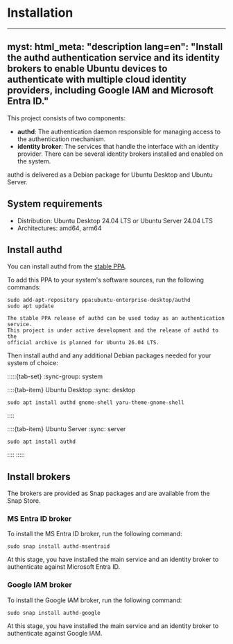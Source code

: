 # Installation
---
myst:
  html_meta:
    "description lang=en": "Install the authd authentication service and its identity brokers to enable Ubuntu devices to authenticate with multiple cloud identity providers, including Google IAM and Microsoft Entra ID."
---

This project consists of two components:
* **authd**: The authentication daemon responsible for managing access to the authentication mechanism.
* **identity broker**: The services that handle the interface with an identity provider. There can be several identity brokers installed and enabled on the system.

authd is delivered as a Debian package for Ubuntu Desktop and Ubuntu Server.

## System requirements

* Distribution: Ubuntu Desktop 24.04 LTS or Ubuntu Server 24.04 LTS
* Architectures: amd64, arm64

## Install authd

You can install authd from the [stable PPA](https://launchpad.net/~ubuntu-enterprise-desktop/+archive/ubuntu/authd).

To add this PPA to your system's software sources, run the following commands:

```shell
sudo add-apt-repository ppa:ubuntu-enterprise-desktop/authd
sudo apt update
```

```{note}
The stable PPA release of authd can be used today as an authentication service.
This project is under active development and the release of authd to the
official archive is planned for Ubuntu 26.04 LTS.
```

Then install authd and any additional Debian packages needed for your system of
choice:

:::::{tab-set}
:sync-group: system

::::{tab-item} Ubuntu Desktop
:sync: desktop

```shell
sudo apt install authd gnome-shell yaru-theme-gnome-shell
```
::::

::::{tab-item} Ubuntu Server
:sync: server

```shell
sudo apt install authd
```
::::
:::::

## Install brokers

The brokers are provided as Snap packages and are available from the Snap
Store.

### MS Entra ID broker

To install the MS Entra ID broker, run the following command:

```shell
sudo snap install authd-msentraid
```

At this stage, you have installed the main service and an identity broker to
authenticate against Microsoft Entra ID.

### Google IAM broker

To install the Google IAM broker, run the following command:

```shell
sudo snap install authd-google
```

At this stage, you have installed the main service and an identity broker to
authenticate against Google IAM.
